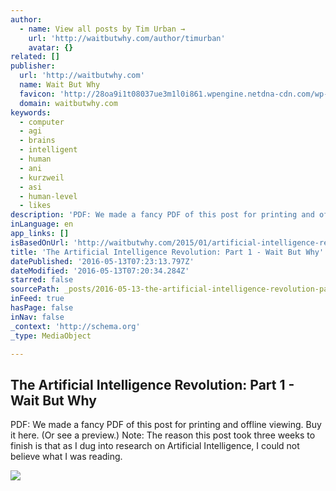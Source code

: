 ```yaml
---
author:
  - name: View all posts by Tim Urban →
    url: 'http://waitbutwhy.com/author/timurban'
    avatar: {}
related: []
publisher:
  url: 'http://waitbutwhy.com'
  name: Wait But Why
  favicon: 'http://28oa9i1t08037ue3m1l0i861.wpengine.netdna-cdn.com/wp-content/themes/waitbutwhy/images/favicon.ico'
  domain: waitbutwhy.com
keywords:
  - computer
  - agi
  - brains
  - intelligent
  - human
  - ani
  - kurzweil
  - asi
  - human-level
  - likes
description: 'PDF: We made a fancy PDF of this post for printing and offline viewing. Buy it here. (Or see a preview.) Note: The reason this post took three weeks to finish is that as I dug into research on Artificial Intelligence, I could not believe what I was reading.'
inLanguage: en
app_links: []
isBasedOnUrl: 'http://waitbutwhy.com/2015/01/artificial-intelligence-revolution-1.html'
title: 'The Artificial Intelligence Revolution: Part 1 - Wait But Why'
datePublished: '2016-05-13T07:23:13.797Z'
dateModified: '2016-05-13T07:20:34.284Z'
starred: false
sourcePath: _posts/2016-05-13-the-artificial-intelligence-revolution-part-1-wait-but-wh.md
inFeed: true
hasPage: false
inNav: false
_context: 'http://schema.org'
_type: MediaObject

---
```

<article style=""><h1>The Artificial Intelligence Revolution: Part 1 - Wait But Why</h1><p>PDF: We made a fancy PDF of this post for printing and offline viewing. Buy it here. (Or see a preview.) Note: The reason this post took three weeks to finish is that as I dug into research on Artificial Intelligence, I could not believe what I was reading.</p><img src="http://28oa9i1t08037ue3m1l0i861.wpengine.netdna-cdn.com/wp-content/uploads/2015/01/Edge.jpg" /></article>